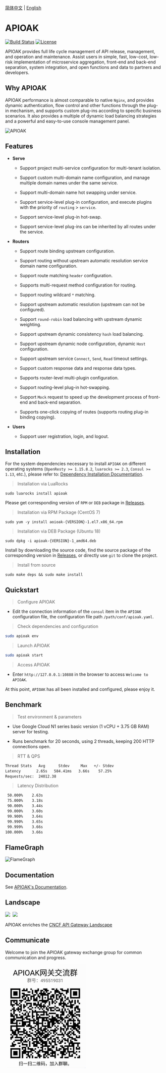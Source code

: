 [简体中文](README_CN.md) | [English](README.md)

# APIOAK

[![Build Status](https://travis-ci.org/apioak/apioak.svg?branch=master)](https://travis-ci.org/apioak/apioak)
[![License](https://img.shields.io/badge/License-Apache%202.0-blue.svg)](https://github.com/apioak/apioak/blob/master/LICENSE)

APIOAK provides full life cycle management of API release, management, and operation and maintenance. Assist users in simple, fast, low-cost, low-risk implementation of microservice aggregation, front-end and back-end separation, system integration, and open functions and data to partners and developers.


## Why APIOAK

APIOAK performance is almost comparable to native `Nginx`, and provides dynamic authentication, flow control and other functions through the plug-in mechanism, and supports custom plug-ins according to specific business scenarios. It also provides a multiple of dynamic load balancing strategies and a powerful and easy-to-use console management panel.

![APIOAK](doc/images/APIOAK-process.png)


## Features

- **Serve**

  - Support project multi-service configuration for multi-tenant isolation.

  - Support custom multi-domain name configuration, and manage multiple domain names under the same service.

  - Support multi-domain name hot swapping under service.

  - Support service-level plug-in configuration, and execute plugins with the priority of `routing` > `service`.

  - Support service-level plug-in hot-swap.

  - Support service-level plug-ins can be inherited by all routes under the service.

- **Routers**

  - Support route binding upstream configuration.

  - Support routing without upstream automatic resolution service domain name configuration.

  - Support route matching `header` configuration.

  - Supports multi-request method configuration for routing.
  
  - Support routing wildcard `*` matching.
  
  - Support upstream automatic resolution (upstream can not be configured).

  - Support `round-robin` load balancing with upstream dynamic weighting.

  - Support upstream dynamic consistency `hash` load balancing.

  - Support upstream dynamic node configuration, dynamic `Host` configuration.

  - Support upstream service `Connect`, `Send`, `Read` timeout settings.

  - Support custom response data and response data types.

  - Supports router-level multi-plugin configuration.

  - Support routing-level plug-in hot-swapping.

  - Support `Mock` request to speed up the development process of front-end and back-end separation.

  - Supports one-click copying of routes (supports routing plug-in binding copying).

- **Users**

  - Support user registration, login, and logout.


## Installation

For the system dependencies necessary to install `APIOAK` on different operating systems (`OpenResty >= 1.15.8.2`, `luarocks >= 2.3`, `Consul >= 1.13`, etc.), please refer to: [Dependency Installation Documentation]( doc/en_US/install-dependencies.md).

> Installation via LuaRocks

```shell
sudo luarocks install apioak
```

Please get corresponding version of `RPM` or `DEB` package in [Releases](https://github.com/apioak/apioak/releases).

> Installation via RPM Package (CentOS 7)

```shell
sudo yum -y install aoioak-{VERSION}-1.el7.x86_64.rpm
```

> Installation via DEB Package (Ubuntu 18)

```shell
sudo dpkg -i apioak-{VERSION}-1_amd64.deb
```

Install by downloading the source code, find the source package of the corresponding version in [Releases](https://github.com/apioak/apioak/releases), or directly use `git` to clone the project.

> Install from source

```shell
sudo make deps && sudo make install
```

## Quickstart

> Configure APIOAK

- Edit the connection information of the `consul` item in the `APIOAK` configuration file, the configuration file path `/path/conf/apioak.yaml`.

> Check dependencies and configuration

```bash
sudo apioak env
```

> Launch APIOAK

```bash
sudo apioak start
```

> Access APIOAK

- Enter `http://127.0.0.1:10888` in the browser to access `Welcome to APIOAK`.

At this point, `APIOAK` has all been installed and configured, please enjoy it.


## Benchmark

> Test environment & parameters

- Use Google Cloud N1 series basic version (1 vCPU + 3.75 GB RAM) server for testing.

- Runs benchmark for 20 seconds, using 2 threads, keeping 200 HTTP connections open.

> RTT & QPS

```bash
Thread Stats   Avg      Stdev     Max   +/- Stdev
Latency       2.65s   584.41ms   3.66s    57.25%
Requests/sec:  24012.38
```

> Latency Distribution

```bash
 50.000%    2.63s 
 75.000%    3.18s 
 90.000%    3.44s 
 99.000%    3.60s 
 99.900%    3.64s 
 99.990%    3.65s 
 99.999%    3.66s 
100.000%    3.66s
```

## FlameGraph

![FlameGraph](doc/images/APIOAK-flamegraph.svg)


## Documentation

See [APIOAK's Documentation](https://github.com/apioak/apioak-document).


## Landscape

<img src="https://landscape.cncf.io/images/left-logo.svg" width="150">&nbsp;&nbsp;<img src="https://landscape.cncf.io/images/right-logo.svg" width="200" />

APIOAK enriches the [CNCF API Gateway Landscape](https://landscape.cncf.io/card-mode?category=api-gateway&grouping=category)


## Communicate

Welcome to join the APIOAK gateway exchange group for common communication and progress.

<img width="260px;" src="./doc/images/APIOAK-QQ.png">
